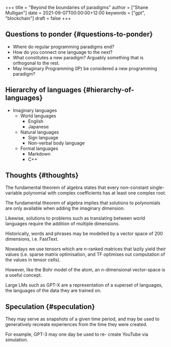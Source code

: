+++
title = "Beyond the boundaries of paradigms"
author = ["Shane Mulligan"]
date = 2021-09-07T00:00:00+12:00
keywords = ["gpt", "blockchain"]
draft = false
+++

## Questions to ponder {#questions-to-ponder}

-   Where do regular programming paradigms end?
-   How do you connect one language to the next?
-   What constitutes a new paradigm?
    Arguably something that is orthogonal to the rest.
-   May Imaginary Programming (IP) be considered a new programming paradigm?


## Hierarchy of languages {#hierarchy-of-languages}

-   Imaginary languages
    -   World languages
        -   English
        -   Japanese
    -   Natural languages
        -   Sign language
        -   Non-verbal body language
    -   Formal languages
        -   Markdown
        -   C++


## Thoughts {#thoughts}

The fundamental theorem of algebra states that
every non-constant single-variable polynomial
with complex coefficients has at least one
complex root.

The fundamental theorem of algebra implies that
solutions to polynomials are only available
when adding the imaginary dimension.

Likewise, solutions to problems such as
translating between world languages require
the addition of multiple dimensions.

Historically, words and phrases may be
modelled by a vector space of 200 dimensions,
i.e. FastText.

Nowadays we use tensors which are n-ranked
matrices that lazily yield their values (i.e.
sparse matrix optimisation, and TF optimises
out computation of the values in tensor
cells).

However, like the Bohr model of the atom, an
n-dimensional vector-space is a useful
concept.

Large LMs such as GPT-X are a representation
of a superset of languages, the languages of
the data they are trained on.


## Speculation {#speculation}

They may serve as snapshots of a given time
period, and may be used to generatively
recreate experiences from the time they were
created.

For example, GPT-3 may one day be used to re-
create YouTube via simulation.